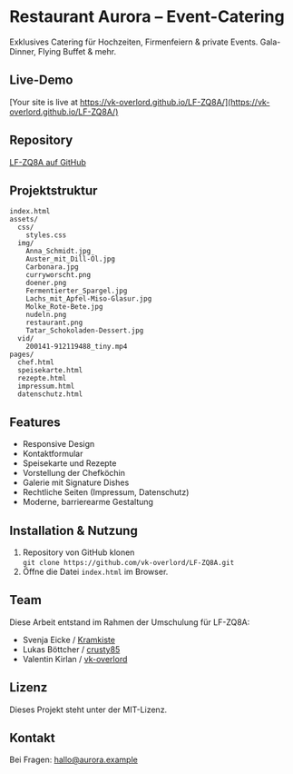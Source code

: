 # Restaurant Aurora – Event-Catering

Exklusives Catering für Hochzeiten, Firmenfeiern & private Events. Gala-Dinner, Flying Buffet & mehr.

## Live-Demo

[Your site is live at https://vk-overlord.github.io/LF-ZQ8A/](https://vk-overlord.github.io/LF-ZQ8A/)

## Repository

[LF-ZQ8A auf GitHub](https://github.com/vk-overlord/LF-ZQ8A)

## Projektstruktur

```
index.html
assets/
  css/
    styles.css
  img/
    Anna_Schmidt.jpg
    Auster_mit_Dill-Öl.jpg
    Carbonara.jpg
    curryworscht.png
    doener.png
    Fermentierter_Spargel.jpg
    Lachs_mit_Apfel-Miso-Glasur.jpg
    Molke_Rote-Bete.jpg
    nudeln.png
    restaurant.png
    Tatar_Schokoladen-Dessert.jpg
  vid/
    200141-912119488_tiny.mp4
pages/
  chef.html
  speisekarte.html
  rezepte.html
  impressum.html
  datenschutz.html
```

## Features

- Responsive Design
- Kontaktformular
- Speisekarte und Rezepte
- Vorstellung der Chefköchin
- Galerie mit Signature Dishes
- Rechtliche Seiten (Impressum, Datenschutz)
- Moderne, barrierearme Gestaltung

## Installation & Nutzung

1. Repository von GitHub klonen  
   `git clone https://github.com/vk-overlord/LF-ZQ8A.git`
2. Öffne die Datei `index.html` im Browser.

## Team

Diese Arbeit entstand im Rahmen der Umschulung für LF-ZQ8A:

- Svenja Eicke / [Kramkiste](https://github.com/Kramkiste)
- Lukas Böttcher / [crusty85](https://github.com/crusty85)
- Valentin Kirlan / [vk-overlord](https://github.com/vk-overlord)

## Lizenz

Dieses Projekt steht unter der MIT-Lizenz.

## Kontakt

Bei Fragen: [hallo@aurora.example](mailto:hallo@aurora.example)